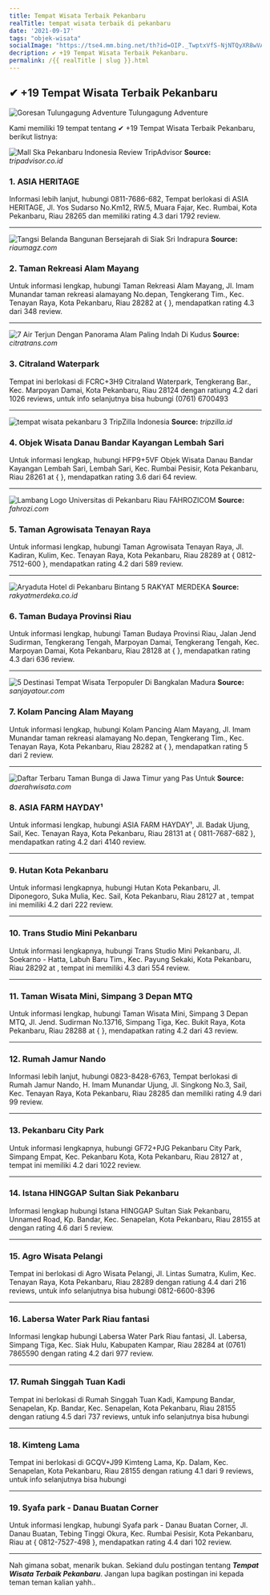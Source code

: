 ```yaml
---
title: Tempat Wisata Terbaik Pekanbaru
realTitle: tempat wisata terbaik di pekanbaru
date: '2021-09-17'
tags: "objek-wisata"
socialImage: "https://tse4.mm.bing.net/th?id=OIP._TwptxVfS-NjNTQyXR8wVAHaFK&amp;pid=15.1"
decription: ✔ +19 Tempat Wisata Terbaik Pekanbaru.
permalink: /{{ realTitle | slug }}.html
---
```


## ✔ +19 Tempat Wisata Terbaik Pekanbaru

![Goresan Tulungagung Adventure Tulungagung Adventure ](http://penasoekarno.files.wordpress.com/2010/10/soekarno-28.jpg)



Kami memiliki 19 tempat tentang ✔ +19 Tempat Wisata Terbaik Pekanbaru, berikut listnya:



![Mall Ska Pekanbaru Indonesia  Review  TripAdvisor](https://tse2.mm.bing.net/th?id=OIP.wAt7NT9HVgeyUvsD46myQwHaFj&amp;pid=15.1)
**Source:** _tripadvisor.co.id_


### 1. ASIA HERITAGE



Informasi lebih lanjut, hubungi 0811-7686-682, Tempat berlokasi di ASIA HERITAGE, Jl. Yos Sudarso No.Km12, RW.5, Muara Fajar, Kec. Rumbai, Kota Pekanbaru, Riau 28265 dan memiliki rating 4.3 dari 1792 review.

---


![Tangsi Belanda Bangunan Bersejarah di Siak Sri Indrapura ](https://tse4.mm.bing.net/th?id=OIP.6O_EdoPAAUuCGU5haPhLfgHaEH&amp;pid=15.1)
**Source:** _riaumagz.com_


### 2. Taman Rekreasi Alam Mayang



Untuk informasi lengkap, hubungi Taman Rekreasi Alam Mayang, Jl. Imam Munandar taman rekreasi alamayang No.depan, Tengkerang Tim., Kec. Tenayan Raya, Kota Pekanbaru, Riau 28282 at {  }, mendapatkan rating 4.3 dari 348 review.

---


![7 Air Terjun Dengan Panorama Alam Paling Indah Di Kudus ](https://tse2.mm.bing.net/th?id=OIP.qafRhcXAbRFuRm0Gon_dzQHaEO&amp;pid=15.1)
**Source:** _citratrans.com_


### 3. Citraland Waterpark



Tempat ini berlokasi di FCRC+3H9 Citraland Waterpark, Tengkerang Bar., Kec. Marpoyan Damai, Kota Pekanbaru, Riau 28124 dengan ratiung 4.2 dari 1026 reviews, untuk info selanjutnya bisa hubungi (0761) 6700493

---


![tempat wisata pekanbaru 3  TripZilla Indonesia](https://tse3.mm.bing.net/th?id=OIP.iHa0wxK6G2GX5VboY4spdQHaFK&amp;pid=15.1)
**Source:** _tripzilla.id_


### 4. Objek Wisata Danau Bandar Kayangan Lembah Sari



Untuk informasi lengkap, hubungi HFP9+5VF Objek Wisata Danau Bandar Kayangan Lembah Sari, Lembah Sari, Kec. Rumbai Pesisir, Kota Pekanbaru, Riau 28261 at {  }, mendapatkan rating 3.6 dari 64 review.

---


![Lambang  Logo Universitas di Pekanbaru Riau  FAHROZICOM](https://tse1.mm.bing.net/th?id=OIP.uYNEQmoC4PdBdDgLm_fBlgHaHd&amp;pid=15.1)
**Source:** _fahrozi.com_


### 5. Taman Agrowisata Tenayan Raya



Untuk informasi lengkap, hubungi Taman Agrowisata Tenayan Raya, Jl. Kadiran, Kulim, Kec. Tenayan Raya, Kota Pekanbaru, Riau 28289 at { 0812-7512-600 }, mendapatkan rating 4.2 dari 589 review.

---


![Aryaduta Hotel di Pekanbaru Bintang 5  RAKYAT MERDEKA ](https://tse1.mm.bing.net/th?id=OIP.vFDm0YGYIMqCJ2o8hffmJAHaE6&amp;pid=15.1)
**Source:** _rakyatmerdeka.co.id_


### 6. Taman Budaya Provinsi Riau



Untuk informasi lengkap, hubungi Taman Budaya Provinsi Riau, Jalan Jend Sudirman, Tengkerang Tengah, Marpoyan Damai, Tengkerang Tengah, Kec. Marpoyan Damai, Kota Pekanbaru, Riau 28128 at {  }, mendapatkan rating 4.3 dari 636 review.

---


![5 Destinasi Tempat Wisata Terpopuler Di Bangkalan Madura ](https://tse2.mm.bing.net/th?id=OIP.YjSAG5f32Mk8S_AF68LoowHaEO&amp;pid=15.1)
**Source:** _sanjayatour.com_


### 7. Kolam Pancing Alam Mayang



Untuk informasi lengkap, hubungi Kolam Pancing Alam Mayang, Jl. Imam Munandar taman rekreasi alamayang No.depan, Tengkerang Tim., Kec. Tenayan Raya, Kota Pekanbaru, Riau 28282 at {  }, mendapatkan rating 5 dari 2 review.

---


![Daftar Terbaru Taman Bunga di Jawa Timur yang Pas Untuk ](https://tse2.mm.bing.net/th?id=OIP.okKaZzAbHQBA907yT2solgHaD4&amp;pid=15.1)
**Source:** _daerahwisata.com_


### 8. ASIA FARM HAYDAY¹



Untuk informasi lengkap, hubungi ASIA FARM HAYDAY¹, Jl. Badak Ujung, Sail, Kec. Tenayan Raya, Kota Pekanbaru, Riau 28131 at { 0811-7687-682 }, mendapatkan rating 4.2 dari 4140 review.

---


### 9. Hutan Kota Pekanbaru



Untuk informasi lengkapnya, hubungi Hutan Kota Pekanbaru, Jl. Diponegoro, Suka Mulia, Kec. Sail, Kota Pekanbaru, Riau 28127 at , tempat ini memiliki 4.2 dari 222 review.

---


### 10. Trans Studio Mini Pekanbaru



Untuk informasi lengkapnya, hubungi Trans Studio Mini Pekanbaru, Jl. Soekarno - Hatta, Labuh Baru Tim., Kec. Payung Sekaki, Kota Pekanbaru, Riau 28292 at , tempat ini memiliki 4.3 dari 554 review.

---


### 11. Taman Wisata Mini, Simpang 3 Depan MTQ



Untuk informasi lengkap, hubungi Taman Wisata Mini, Simpang 3 Depan MTQ, Jl. Jend. Sudirman No.13716, Simpang Tiga, Kec. Bukit Raya, Kota Pekanbaru, Riau 28288 at {  }, mendapatkan rating 4.2 dari 43 review.

---


### 12. Rumah Jamur Nando



Informasi lebih lanjut, hubungi 0823-8428-6763, Tempat berlokasi di Rumah Jamur Nando, H. Imam Munandar Ujung, Jl. Singkong No.3, Sail, Kec. Tenayan Raya, Kota Pekanbaru, Riau 28285 dan memiliki rating 4.9 dari 99 review.

---


### 13. Pekanbaru City Park



Untuk informasi lengkapnya, hubungi GF72+PJG Pekanbaru City Park, Simpang Empat, Kec. Pekanbaru Kota, Kota Pekanbaru, Riau 28127 at , tempat ini memiliki 4.2 dari 1022 review.

---


### 14. Istana HINGGAP Sultan Siak Pekanbaru



Informasi lengkap hubungi Istana HINGGAP Sultan Siak Pekanbaru, Unnamed Road, Kp. Bandar, Kec. Senapelan, Kota Pekanbaru, Riau 28155 at  dengan rating 4.6 dari 5 review.

---


### 15. Agro Wisata Pelangi



Tempat ini berlokasi di Agro Wisata Pelangi, Jl. Lintas Sumatra, Kulim, Kec. Tenayan Raya, Kota Pekanbaru, Riau 28289 dengan ratiung 4.4 dari 216 reviews, untuk info selanjutnya bisa hubungi 0812-6600-8396

---


### 16. Labersa Water Park Riau fantasi



Informasi lengkap hubungi Labersa Water Park Riau fantasi, Jl. Labersa, Simpang Tiga, Kec. Siak Hulu, Kabupaten Kampar, Riau 28284 at (0761) 7865590 dengan rating 4.2 dari 977 review.

---


### 17. Rumah Singgah Tuan Kadi



Tempat ini berlokasi di Rumah Singgah Tuan Kadi, Kampung Bandar, Senapelan, Kp. Bandar, Kec. Senapelan, Kota Pekanbaru, Riau 28155 dengan ratiung 4.5 dari 737 reviews, untuk info selanjutnya bisa hubungi 

---


### 18. Kimteng Lama



Tempat ini berlokasi di GCQV+J99 Kimteng Lama, Kp. Dalam, Kec. Senapelan, Kota Pekanbaru, Riau 28155 dengan ratiung 4.1 dari 9 reviews, untuk info selanjutnya bisa hubungi 

---


### 19. Syafa park - Danau Buatan Corner



Untuk informasi lengkap, hubungi Syafa park - Danau Buatan Corner, Jl. Danau Buatan, Tebing Tinggi Okura, Kec. Rumbai Pesisir, Kota Pekanbaru, Riau at { 0812-7527-498 }, mendapatkan rating 4.4 dari 102 review.

---









Nah gimana sobat, menarik bukan. Sekiand dulu postingan tentang ***Tempat Wisata Terbaik Pekanbaru***. Jangan lupa bagikan postingan ini kepada teman teman kalian yahh..
